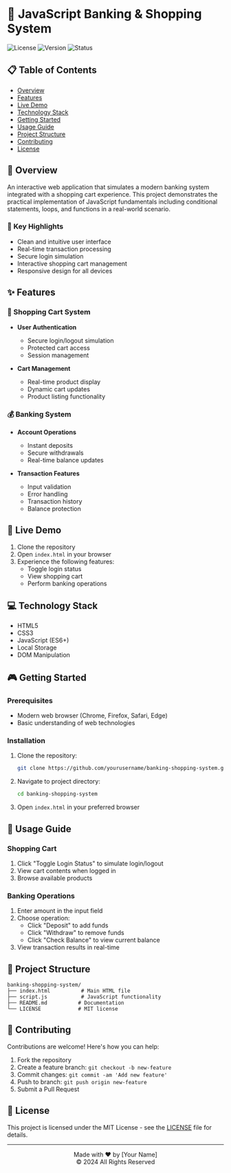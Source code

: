 # 🏦 JavaScript Banking & Shopping System

![License](https://img.shields.io/badge/license-MIT-blue.svg)
![Version](https://img.shields.io/badge/version-1.0.0-green.svg)
![Status](https://img.shields.io/badge/status-active-success.svg)

## 📋 Table of Contents
- [Overview](#overview)
- [Features](#features)
- [Live Demo](#live-demo)
- [Technology Stack](#technology-stack)
- [Getting Started](#getting-started)
- [Usage Guide](#usage-guide)
- [Project Structure](#project-structure)
- [Contributing](#contributing)
- [License](#license)

## 🎯 Overview

An interactive web application that simulates a modern banking system integrated with a shopping cart experience. This project demonstrates the practical implementation of JavaScript fundamentals including conditional statements, loops, and functions in a real-world scenario.

### 🌟 Key Highlights
- Clean and intuitive user interface
- Real-time transaction processing
- Secure login simulation
- Interactive shopping cart management
- Responsive design for all devices

## ✨ Features

### 🛒 Shopping Cart System
- **User Authentication**
  - Secure login/logout simulation
  - Protected cart access
  - Session management

- **Cart Management**
  - Real-time product display
  - Dynamic cart updates
  - Product listing functionality

### 💰 Banking System
- **Account Operations**
  - Instant deposits
  - Secure withdrawals
  - Real-time balance updates

- **Transaction Features**
  - Input validation
  - Error handling
  - Transaction history
  - Balance protection

## 🚀 Live Demo
1. Clone the repository
2. Open `index.html` in your browser
3. Experience the following features:
   - Toggle login status
   - View shopping cart
   - Perform banking operations

## 💻 Technology Stack
- HTML5
- CSS3
- JavaScript (ES6+)
- Local Storage
- DOM Manipulation

## 🎮 Getting Started

### Prerequisites
- Modern web browser (Chrome, Firefox, Safari, Edge)
- Basic understanding of web technologies

### Installation
1. Clone the repository:
   ```bash
   git clone https://github.com/yourusername/banking-shopping-system.git
   ```
2. Navigate to project directory:
   ```bash
   cd banking-shopping-system
   ```
3. Open `index.html` in your preferred browser

## 📖 Usage Guide

### Shopping Cart
1. Click "Toggle Login Status" to simulate login/logout
2. View cart contents when logged in
3. Browse available products

### Banking Operations
1. Enter amount in the input field
2. Choose operation:
   - Click "Deposit" to add funds
   - Click "Withdraw" to remove funds
   - Click "Check Balance" to view current balance
3. View transaction results in real-time

## 📁 Project Structure
```
banking-shopping-system/
├── index.html          # Main HTML file
├── script.js           # JavaScript functionality
├── README.md          # Documentation
└── LICENSE            # MIT license
```

## 🤝 Contributing
Contributions are welcome! Here's how you can help:

1. Fork the repository
2. Create a feature branch: `git checkout -b new-feature`
3. Commit changes: `git commit -am 'Add new feature'`
4. Push to branch: `git push origin new-feature`
5. Submit a Pull Request

## 📄 License

This project is licensed under the MIT License - see the [LICENSE](LICENSE) file for details.

---

<div align="center">
  Made with ❤️ by [Your Name]<br>
  &copy; 2024 All Rights Reserved
</div>
